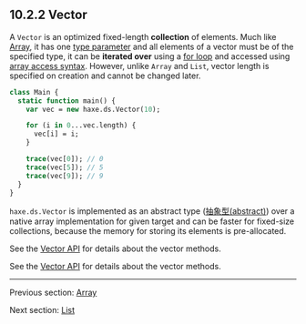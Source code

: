 ## 10.2.2 Vector

A `Vector` is an optimized fixed-length **collection** of elements. Much like [Array](std-Array.md), it has one [type parameter](type-system-type-parameters.md) and all elements of a vector must be of the specified type, it can be **iterated over** using a [for loop](expression-for.md) and accessed using [array access syntax](types-abstract-array-access.md). However, unlike `Array` and `List`, vector length is specified on creation and cannot be changed later.

```haxe
class Main {
  static function main() {
    var vec = new haxe.ds.Vector(10);

    for (i in 0...vec.length) {
      vec[i] = i;
    }

    trace(vec[0]); // 0
    trace(vec[5]); // 5
    trace(vec[9]); // 9
  }
}

```

`haxe.ds.Vector` is implemented as an abstract type ([抽象型(abstract)](types-abstract.md)) over a native array implementation for given target and can be faster for fixed-size collections, because the memory for storing its elements is pre-allocated.

See the [Vector API](http://api.haxe.org/haxe/ds/Vector.html) for details about the vector methods.

See the [Vector API](http://api.haxe.org/haxe/ds/Vector.html) for details about the vector methods.

---

Previous section: [Array](std-Array.md)

Next section: [List](std-List.md)